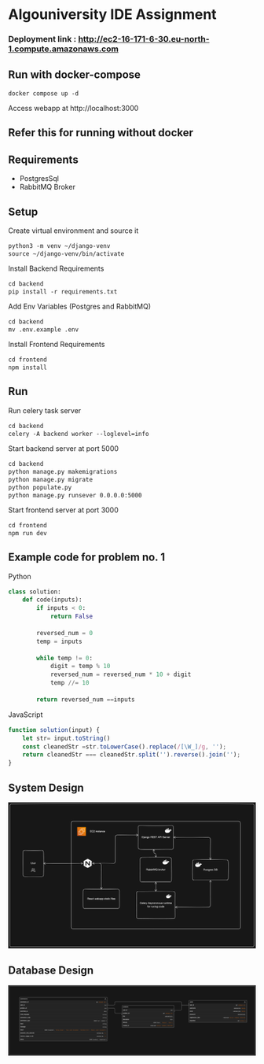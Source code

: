 # Algouniversity IDE Assignment

### Deployment link : http://ec2-16-171-6-30.eu-north-1.compute.amazonaws.com
## Run with docker-compose
```
docker compose up -d
```
Access webapp at http://localhost:3000


## Refer this for running without docker
## Requirements
- PostgresSql
- RabbitMQ Broker
  
## Setup

Create virtual environment and source it

```
python3 -m venv ~/django-venv
source ~/django-venv/bin/activate
```
Install Backend Requirements

```
cd backend
pip install -r requirements.txt
```
Add Env Variables (Postgres and RabbitMQ)

```
cd backend
mv .env.example .env
```

Install Frontend Requirements

```
cd frontend
npm install
```

## Run

Run celery task server 

```
cd backend
celery -A backend worker --loglevel=info
```

Start backend server at port 5000

```
cd backend
python manage.py makemigrations
python manage.py migrate
python populate.py
python manage.py runsever 0.0.0.0:5000
```

Start frontend server at port 3000

```
cd frontend
npm run dev
```

## Example code for problem no. 1 
Python 

``` python
class solution:
    def code(inputs):
        if inputs < 0:
            return False

        reversed_num = 0
        temp = inputs

        while temp != 0:
            digit = temp % 10
            reversed_num = reversed_num * 10 + digit
            temp //= 10

        return reversed_num ==inputs

```
JavaScript
```js
function solution(input) {
    let str= input.toString()
    const cleanedStr =str.toLowerCase().replace(/[\W_]/g, '');
    return cleanedStr === cleanedStr.split('').reverse().join('');
}
```

## System Design
![System Design](./images/system-design.png)

## Database Design
![Database Design](./images/db-design.png)
